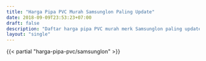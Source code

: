 ```yaml
---
title: "Harga Pipa PVC Murah Samsunglon Paling Update"
date: 2018-09-09T23:53:23+07:00
draft: false
description: "Daftar harga pipa PVC murah merk Samsunglon paling update, langsung dari distributor pipa PVC Jakarta. Beli pipa PVC dari supplier terpercaya di depoharga."
layout: "single"
---
```


{{< partial "harga-pipa-pvc/samsunglon" >}}